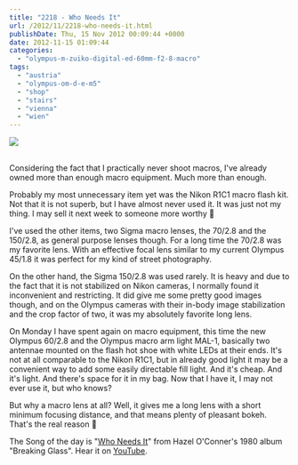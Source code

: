 ```yaml
---
title: "2218 - Who Needs It"
url: /2012/11/2218-who-needs-it.html
publishDate: Thu, 15 Nov 2012 00:09:44 +0000
date: 2012-11-15 01:09:44
categories: 
  - "olympus-m-zuiko-digital-ed-60mm-f2-8-macro"
tags: 
  - "austria"
  - "olympus-om-d-e-m5"
  - "shop"
  - "stairs"
  - "vienna"
  - "wien"
---
```

<div class="container">
<div class="center"><a target="_blank" href="https://d25zfm9zpd7gm5.cloudfront.net/1200x1200/2012/20121112_171943_lr.jpg"><img src="https://d25zfm9zpd7gm5.cloudfront.net/0600x0600/2012/20121112_171943_lr.jpg" /></a></div>
</div>
<br />

<a target="_blank" href="https://d25zfm9zpd7gm5.cloudfront.net/1200x1200/2012/20121112_161939_lr.jpg"><img style="margin: 0pt 0px 0pt 10px; float: right;" src="https://d25zfm9zpd7gm5.cloudfront.net/0150x0150/2012/20121112_161939_lr.jpg" alt="" border="0" /></a> 

Considering the fact that I practically never shoot macros, I've already owned more than enough macro equipment. Much more than enough.

 Probably my most unnecessary item yet was the Nikon R1C1 macro flash kit. Not that it is not superb, but I have almost never used it. It was just not my thing. I may sell it next week to someone more worthy 🙂

I've used the other items, two Sigma macro lenses, the 70/2.8 and the 150/2.8, as general purpose lenses though. For a long time the 70/2.8 was my favorite lens. With an effective focal lens similar to my current Olympus 45/1.8 it was perfect for my kind of street photography.

 On the other hand, the Sigma 150/2.8 was used rarely. It is heavy and due to the fact that it is not stabilized on Nikon cameras, I normally found it inconvenient and restricting. It did give me some pretty good images though, and on the Olympus cameras with their in-body image stabilization and the crop factor of two, it was my absolutely favorite long lens.

On Monday I have spent again on macro equipment, this time the new Olympus 60/2.8 and the Olympus macro arm light MAL-1, basically two antennae mounted on the flash hot shoe with white LEDs at their ends. It's not at all comparable to the Nikon R1C1, but in already good light it may be a convenient way to add some easily directable fill light. And it's cheap. And it's light. And there's space for it in my bag. Now that I have it, I may not ever use it, but who knows?

 But why a macro lens at all? Well, it gives me a long lens with a short minimum focusing distance, and that means plenty of pleasant bokeh. That's the real reason 🙂

The Song of the day is "<a href="http://www.lyricsmode.com/lyrics/h/hazel_oconnor/who_needs_it.html" target="_blank">Who Needs It</a>" from Hazel O'Conner's 1980 album "Breaking Glass". Hear it on <a href="http://www.youtube.com/watch?v=Jz5jhvtmaLI" target="_blank">YouTube</a>.
